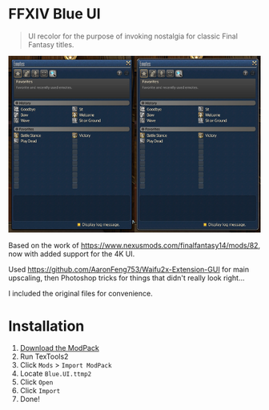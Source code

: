 # FFXIV Blue UI

> UI recolor for the purpose of invoking nostalgia for classic Final Fantasy titles.

<p align="center">
  <img src="https://github.com/Tenri1999/ffxiv-blue-ui/blob/main/demo.png?raw=true">
</p>

Based on the work of https://www.nexusmods.com/finalfantasy14/mods/82, now with added support for the 4K UI.

Used https://github.com/AaronFeng753/Waifu2x-Extension-GUI for main upscaling, then Photoshop tricks for things that didn't really look right...

I included the original files for convenience.

# Installation 

1. [Download the ModPack](https://github.com/Tenri1999/ffxiv-blue-ui/releases/download/1.0.2/Blue.UI.ttmp2)
2. Run TexTools2
3. Click `Mods` > `Import ModPack`
4. Locate `Blue.UI.ttmp2`
5. Click `Open`
6. Click `Import`
7. Done!
